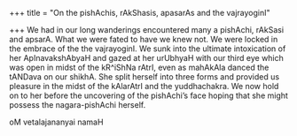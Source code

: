 +++
title = "On the pishAchis, rAkShasis, apasarAs and the vajrayoginI"

+++
We had in our long wanderings encountered many a pishAchi, rAkSasi and
apsarA. What we were fated to have we knew not. We were locked in the
embrace of the the vajrayoginI. We sunk into the ultimate intoxication
of her ApInavakshAbyaH and gazed at her urUbhyaH with our third eye
which was open in midst of the kR^iShNa rAtrI, even as mahAkAla danced
the tANDava on our shikhA. She split herself into three forms and
provided us pleasure in the midst of the kAlarAtrI and the yuddhachakra.
We now hold on to her before the uncovering of the pishAchi’s face
hoping that she might possess the nagara-pishAchi herself.

oM vetalajananyai namaH
